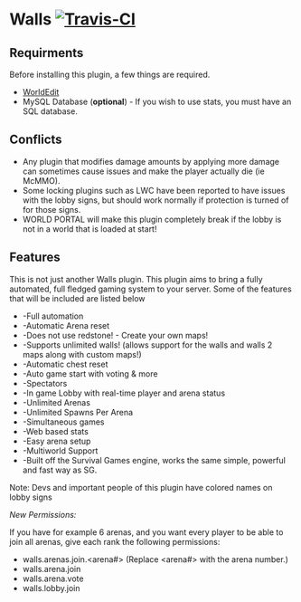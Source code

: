 Walls [![Travis-CI](https://travis-ci.org/ThunderGemios10/WallsReloaded.svg)](https://travis-ci.org/ThunderGemios10/WallsReloaded)
=================================

Requirments
-----------
Before installing this plugin, a few things are required.
 - [WorldEdit](http://dev.bukkit.org/server-mods/worldedit/)
 - MySQL Database (**optional**) - If you wish to use stats, you must have an SQL database.

Conflicts
---------
 - Any plugin that modifies damage amounts by applying more damage can sometimes cause issues and make the player actually die (ie McMMO).
 - Some locking plugins such as LWC have been reported to have issues with the lobby signs, but should work normally if protection is turned of for those signs.
 - WORLD PORTAL will make this plugin completely break if the lobby is not in a world that is loaded at start!  

Features
--------
This is not just another Walls plugin. This plugin aims to bring a fully automated, full fledged gaming system to your server. Some of the features that will be included are listed below

* -Full automation
* -Automatic Arena reset
* -Does not use redstone! - Create your own maps!
* -Supports unlimited walls! (allows support for the walls and walls 2 maps along with custom maps!)
* -Automatic chest reset
* -Auto game start with voting & more
* -Spectators
* -In game Lobby with real-time player and arena status
* -Unlimited Arenas
* -Unlimited Spawns Per Arena
* -Simultaneous games
* -Web based stats
* -Easy arena setup
* -Multiworld Support
* -Built off the Survival Games engine, works the same simple, powerful and fast way as SG.

Note: Devs and important people of this plugin have colored names on lobby signs

*New Permissions:*

If you have for example 6 arenas, and you want every player to be able to join all arenas, give each rank the following permissions:

 - walls.arenas.join.<arena#> (Replace <arena#> with the arena number.)
 - walls.arena.join
 - walls.arena.vote
 - walls.lobby.join

